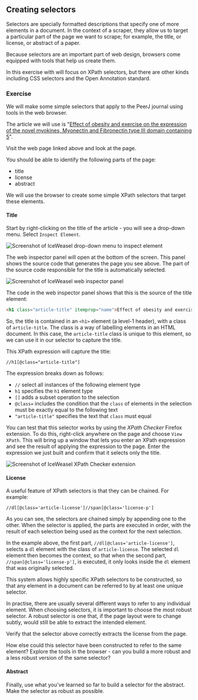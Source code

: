 ## Creating selectors

Selectors are specially formatted descriptions that specify one of more elements in a document. In the context of a scraper, they allow us to target a particular part of the page we want to scrape; for example, the title, or license, or abstract of a paper.

Because selectors are an important part of web design, browsers come equipped with tools that help us create them.

In this exercise with will focus on XPath selectors, but there are other kinds including CSS selectors and the Open Annotation standard.

### Exercise

We will make some simple selectors that apply to the PeerJ journal using tools in the web browser.

The article we will use is "[Effect of obesity and exercise on the expression of the novel myokines, Myonectin and Fibronectin type III domain containing 5](https://peerj.com/articles/605/)".

Visit the web page linked above and look at the page.

You should be able to identify the following parts of the page:

- title
- license
- abstract

We will use the browser to create some simple XPath selectors that target these elements.

#### Title

Start by right-clicking on the title of the article - you will see a drop-down menu. Select `Inspect Element`.

![Screenshot of IceWeasel drop-down menu to inspect element](http://rawgithub.com/ContentMine/ebi_workshop_20141006/sessions/6_scrapers/assets/selectors_1.png)

The web inspector panel will open at the bottom of the screen. This panel shows the source code that generates the page you see above. The part of the source code responsible for the title is automatically selected.

![Screenshot of IceWeasel web inspector panel](http://rawgithub.com/ContentMine/ebi_workshop_20141006/sessions/6_scrapers/assets/selectors_1.png)

The code in the web inspector panel shows that this is the source of the title element:

```html
<h1 class="article-title" itemprop="name">Effect of obesity and exercise on the expression of the novel myokines, Myonectin and Fibronectin type III domain containing 5</h1>
```

So, the title is contained in an `<h1>` element (a level-1 header), with a class of `article-title`. The class is a way of labelling elements in an HTML document. In this case, the `article-title` class is unique to this element, so we can use it in our selector to capture the title.

This XPath expression will capture the title:

```xpath
//h1[@class="article-title"]
```

The expression breaks down as follows:

- `//` select all instances of the following element type
- `h1` specifies the `h1` element type
- `[]` adds a subset operation to the selection
- `@class=` includes the condition that the `class` of elements in the selection must be exactly equal to the following text
- `"article-title"` specifies the text that `class` must equal

You can test that this selector works by using the *XPath Checker* Firefox extension. To do this, right-click anywhere on the page and choose `View XPath`. This will bring up a window that lets you enter an XPath expression and see the result of applying the expression to the page. Enter the expression we just built and confirm that it selects only the title.

![Screenshot of IceWeasel XPath Checker extension ](http://rawgithub.com/ContentMine/ebi_workshop_20141006/sessions/6_scrapers/assets/selectors_3.png)

#### License

A useful feature of XPath selectors is that they can be chained. For example:

```xpath
//dl[@class='article-license']//span[@class='license-p']
```

As you can see, the selectors are chained simply by appending one to the other. When the selector is applied, the parts are executed in order, with the result of each selection being used as the context for the next selection.

In the example above, the first part, `//dl[@class='article-license']`, selects a `dl` element with the class of `article-license`. The selected `dl` element then becomes the context, so that when the second part, `//span[@class='license-p']`, is executed, it only looks inside the `dl` element that was originally selected.

This system allows highly specific XPath selectors to be constructed, so that any element in a document can be referred to by at least one unique selector.

In practise, there are usually several different ways to refer to any individual element. When choosing selectors, it is important to choose the most robust selector. A robust selector is one that, if the page layout were to change subtly, would still be able to extract the intended element.

Verify that the selector above correctly extracts the license from the page.

How else could this selector have been constructed to refer to the same element? Explore the tools in the browser - can you build a more robust and a less robust version of the same selector?

#### Abstract

Finally, use what you've learned so far to build a selector for the abstract. Make the selector as robust as possible.
